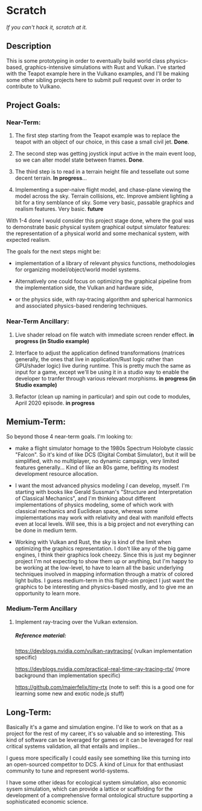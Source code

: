 # Scratch
_If you can't hack it, scratch at it._


## Description

This is some prototyping in order to eventually build world class physics-based, graphics-intensive simulations with Rust and Vulkan.  I've started with the Teapot example here in the Vulkano examples, and I'll be making some other sibling projects here to submit pull request over in order to contribute to Vulkano.


## Project Goals:

### Near-Term:

1.  The first step starting from the Teapot example was to replace the teapot with an object of our choice, in this case a small civil jet.  **Done**.

2.  The second step was getting joystick input active in the main event loop, so we can alter model state between frames. **Done**.

3.  The third step is to read in a terrain height file and tessellate out some decent terrain.  **In progress**...

4.  Implementing a super-naive flight model, and chase-plane viewing the model across the sky.  Terrain collisions, etc.  Improve ambient lighting a bit for a tiny semblance of sky.  Some very basic, passable graphics and realism features.  Very basic.  **future**

With 1-4 done I would consider this project stage done, where the goal was to demonstrate basic physical system graphical output simulator features: the representation of a physical world and some mechanical system, with expected realism.  

The goals for the next steps might be:

- implementation of a library of relevant physics functions, methodologies for organizing model/object/world model systems.  

- Alternatively one could focus on optimizing the graphical pipeline from the implementation side, the Vulkan and hardware side,

- or the physics side, with ray-tracing algorithm and spherical harmonics and associated physics-based rendering techniques.


### Near-Term Ancillary:

1. Live shader reload on file watch with immediate screen render effect.  **in progress (in Studio example)**

2. Interface to adjust the application defined transformations (matrices generally, the ones that live in application/Rust logic rather than GPU/shader logic) live during runtime.  This is pretty much the same as input for a game, except we'll be using it in a studio way to enable the developer to tranfer through various relevant morphisms.  **in progress (in Studio example)**

3.  Refactor (clean up naming in particular) and spin out code to modules, April 2020 episode.  **in progress**





## Memium-Term:
So beyond those 4 near-term goals.
I'm looking to:

- make a flight simulator homage to the 1980s Spectrum Holobyte classic "Falcon".  So it's kind of like DCS (Digital Combat Simulator), but it will be simplified, with no multiplayer, no dynamic campaign, very limited features generally...  Kind of like an 80s game, befitting its modest development resource allocation.

- I want the most advanced physics modeling _I_ can develop, myself.  I'm starting with books like Gerald Sussman's "Structure and Interpretation of Classical Mechanics", and I'm thinking about different implementations of physics modeling, some of which work with classical mechanics and Euclidean space, whereas some implementations may work with relativity and deal with manifold effects even at local levels.  Will see, this is a big project and not everything can be done in medium term.

- Working with Vulkan and Rust, the sky is kind of the limit when optimizing the graphics representation.  I don't like any of the big game engines, I think their graphics look cheezy.  Since this is just my beginner project I'm not expecting to show them up or anything, but I'm happy to be working at the low-level, to have to learn all the basic underlying techniques involved in mapping information through a matrix of colored light bulbs.  I guess medium-term in this flight-sim project I just want the graphics to be interesting and physics-based mostly, and to give me an opportunity to learn more.

### Medium-Term Ancillary

1. Implement ray-tracing over the Vulkan extension.

    ##### Reference material:

    https://devblogs.nvidia.com/vulkan-raytracing/ (vulkan implementation specific)

    https://devblogs.nvidia.com/practical-real-time-ray-tracing-rtx/ (more background than implementation specific)
    
    https://github.com/maierfelix/tiny-rtx  (note to self: this is a good one for learning some new and exotic node.js stuff)



## Long-Term:

Basically it's a game and simulation engine.  I'd like to work on that as a project for the rest of my career, it's so valuable and so interesting.  This kind of software can be leveraged for games or it can be leveraged for real critical systems validation, all that entails and implies...

I guess more specifically I could easily see something like this turning into an open-sourced competitor to DCS.  A kind of Linux for that enthusiast community to tune and represent world-systems.

I have some other ideas for ecological system simulation, also economic sysem simulation, which can provide a lattice or scaffolding for the development of a comprehensive formal ontological structure supporting a sophisticated economic science.
